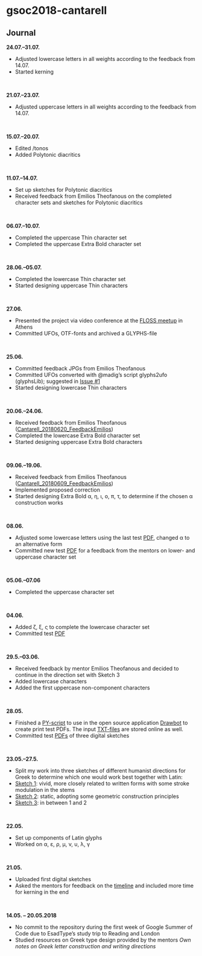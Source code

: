 # gsoc2018-cantarell

## Journal

**24.07.–31.07.**<br />
- Adjusted lowercase letters in all weights according to the feedback from 14.07. 
- Started kerning
<br>

**21.07.–23.07.**<br />
- Adjusted uppercase letters in all weights according to the feedback from 14.07. 
<br>

**15.07.–20.07.**<br />
- Edited /tonos
- Added Polytonic diacritics
<br>

**11.07.–14.07.**<br />
- Set up sketches for Polytonic diacritics
- Received feedback from Emilios Theofanous on the completed character sets and sketches for Polytonic diacritics
<br>

**06.07.–10.07.**<br />
- Completed the uppercase Thin character set
- Completed the uppercase Extra Bold character set
<br>

**28.06.–05.07.**<br />
- Completed the lowercase Thin character set
- Started designing uppercase Thin characters
<br>

**27.06.**<br />
- Presented the project via video conference at the [FLOSS meetup](https://www.meetup.com/de-DE/Athens-FLOSS-Meetup/events/251747404/) in Athens 
- Committed UFOs, OTF-fonts and archived a GLYPHS-file
<br>

**25.06.**<br />
- Committed feedback JPGs from Emilios Theofanous
- Committed UFOs converted with @madig’s script glyphs2ufo (glyphsLib); suggested in [Issue #1](https://github.com/eellak/gsoc2018-cantarell/issues/1)
- Started designing lowercase Thin characters
<br>

**20.06.–24.06.**<br />
- Received feedback from Emilios Theofanous ([Cantarell_20180620_FeedbackEmilios](https://github.com/eellak/gsoc2018-cantarell/tree/master/00_PROCESS/01_Resources/01_Feedback))
- Completed the lowercase Extra Bold character set
- Started designing uppercase Extra Bold characters
<br>

**09.06.–19.06.**<br />
- Received feedback from Emilios Theofanous ([Cantarell_20180609_FeedbackEmilios](https://github.com/eellak/gsoc2018-cantarell/tree/master/00_PROCESS/01_Resources/01_Feedback))
- Implemented proposed correction
- Started designing Extra Bold α, η, ι, ο, π, τ, to determine if the chosen α construction works
<br>

**08.06.**<br />
- Adjusted some lowercase letters using the last test [PDF](https://github.com/eellak/gsoc2018-cantarell/blob/master/00_PROCESS/05_Test/PDF/Cantarell_20180604-1918.pdf), changed α to an alternative form
- Committed new test [PDF](https://github.com/eellak/gsoc2018-cantarell/blob/master/00_PROCESS/05_Test/PDF/Cantarell_20180608-2028.pdf) for a feedback from the mentors on lower- and uppercase character set
<br>

**05.06.–07.06**<br />
- Completed the uppercase character set
<br>

**04.06.**<br />
- Added ζ, ξ, ς to complete the lowercase character set
- Committed test [PDF](https://github.com/eellak/gsoc2018-cantarell/blob/master/00_PROCESS/05_Test/PDF/Cantarell_20180604-1918.pdf) 
<br>

**29.5.–03.06.**<br />
- Received feedback by mentor Emilios Theofanous and decided to continue in the direction set with Sketch 3
- Added lowercase characters
- Added the first uppercase non-component characters
<br>

**28.05.**<br />
- Finished a [PY-script](https://github.com/eellak/gsoc2018-cantarell/blob/master/00_PROCESS/05_Test/PY/Cantarell_TestPrint_20180528.py) to use in the open source application [Drawbot](http://www.drawbot.com) to create print test PDFs. The input [TXT-files](https://github.com/eellak/gsoc2018-cantarell/tree/master/00_PROCESS/05_Test/TXT) are stored online as well.
- Committed test [PDFs](https://github.com/eellak/gsoc2018-cantarell/tree/master/00_PROCESS/05_Test/PDF) of three digital sketches
<br>

**23.05.–27.5.**<br />
- Split my work into three sketches of different humanist directions for Greek to determine which one would work best together with Latin:
- [Sketch 1](https://github.com/eellak/gsoc2018-cantarell/blob/master/00_PROCESS/05_Test/PDF/Cantarell_Sketch1_20180528-1026.pdf): vivid, more closely related to written forms with some stroke modulation in the stems   
- [Sketch 2](https://github.com/eellak/gsoc2018-cantarell/blob/master/00_PROCESS/05_Test/PDF/Cantarell_Sketch2_20180528-1026.pdf): static, adopting some geometric construction principles
- [Sketch 3](https://github.com/eellak/gsoc2018-cantarell/blob/master/00_PROCESS/05_Test/PDF/Cantarell_Sketch3_20180528-1026.pdf): in between 1 and 2
<br>

**22.05.**<br />
- Set up components of Latin glyphs  
- Worked on α, ε, ρ, μ, ν, υ, λ, γ
<br>

**21.05.**<br />
- Uploaded first digital sketches
- Asked the mentors for feedback on the [timeline](https://github.com/eellak/gsoc2018-cantarell/blob/master/TIMELINE.md) and included more time for kerning in the end
<br>

**14.05. – 20.05.2018**<br />
- No commit to the repository during the first week of Google Summer of Code due to EsadType’s study trip to Reading and London
- Studied resources on Greek type design provided by the mentors
*Own notes on Greek letter construction and writing directions*
<br>